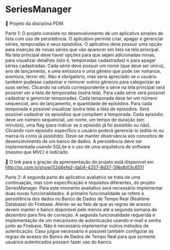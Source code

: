 # SeriesManager

:red_circle: Projeto da disciplina PDM 

Parte 1:
O projeto consiste no desenvolvimento de um aplicativo simples de lista com uso de
persistência. O aplicativo permite criar, apagar e gerenciar séries, temporadas e seus
episódios. O aplicativo deve possuir uma opção para inserção de novas séries que vão aparecer
em lista na tela principal. Na tela principal deve haver opções para que sejam adicionadas
novas, para visualizar detalhes (isto é, temporadas cadastradas) e para apagar séries
cadastradas. Cada série deve possuir um nome (que deve ser único), ano de lançamento, e
uma emissora e uma gênero que pode ser romance, aventura, terror etc. Não é obrigatório,
mas seria apreciado se o usuário também pudesse cadastrar e remover outros gêneros para
categorizar as suas séries.
Clicando na célula correspondente a série na tela principal será possível ver a lista de
temporadas (outra tela). Para cada série será possível cadastrar e gerenciar temporadas. Cada
temporada deve ter um número sequencial, ano de lançamento, e quantidade de episódios.
Para cada temporada é possível visualizar (outra tela) a lista de episódios. Será possível
cadastrar os episódios que compõem a temporada. Cada episódio deve um número
sequencial, um nome, um tempo de duração (em minutos), uma flag (para indicar se o
episódio já foi assistido ou não). Clicando num episódio específico o usuário poderá gerenciá-lo
(editá-lo ou marca-lo como já assistido).
Deve-se manter observância aos conceitos de desenvolvimento de um banco de dados. A
persistência deve ser implementada usando SQLite e o uso de uma arquitetura de software
(mesmo que MVC) é indicado.

:movie_camera: O link para a gração da aprensentação do projeto está disponivel em http://sc.com.ly/show/52d4efe2-da04-4257-8d37-39bdb03c6511

Parte 2:
A segunda parte do aplicativo avaliativo se trata de uma continuação, mas com especificação e
requisitos diferentes, do projeto SeriesManager. Para este momento avaliativo será necessário
implementar duas novas funcionalidades. A primeiro funcionalidade se refere à persistência
dos dados no Banco de Dados de Tempo Real (Realtime Database) do Firebase. Atente-se ao
fato de que as regras de acesso devem manter o banco disponível pelo menos até a segunda
semana de dezembro para fins de correção. A segunda funcionalidade requerida é
implementação de um mecanismo de autenticação usando e-mail e senha junto ao Firebase.
Não é necessário implementar outros métodos de autenticação. Caso julgue necessário é
possível também configurar as regras de acesso do Banco de Dados de Tempo Real para que
somente usuários autenticados possam fazer uso do banco.
